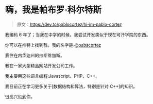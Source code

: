 # 嗨，我是帕布罗·科尔特斯

> 原文：<https://dev.to/pablocortez/hi-im-pablo-cortez>

我编码 6 年了；当我在中学的时候，我尝试开发类似于现在可汗学院的东西。

你可以在推特上找到我，我的名字是 [@pabscortez](https://twitter.com/pabscortez)

我住在内华达州的拉斯维加斯。

我在一家大型精品网站开发公司工作。

我主要用这些语言编程:Javascript、PHP、C++。

我目前正在学习更多关于[数据结构和算法，特别是针对 C++]的知识。

很高兴见到你。